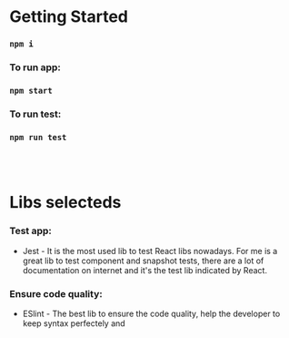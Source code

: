 # Getting Started

### `npm i`

### To run app:

### `npm start`

### To run test:

### `npm run test`

<br />
<br />

# Libs selecteds

### Test app:

- Jest - It is the most used lib to test React libs nowadays. For me is a great lib to test component and snapshot tests, there are a lot of documentation on internet and it's the test lib indicated by React.

### Ensure code quality:

- ESlint - The best lib to ensure the code quality, help the developer to keep syntax perfectely and
